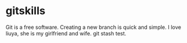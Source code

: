 # gitskills
Git is a free software.
Creating a new branch is quick and simple.
I love liuya, she is my girlfriend and wife.
git stash test.
